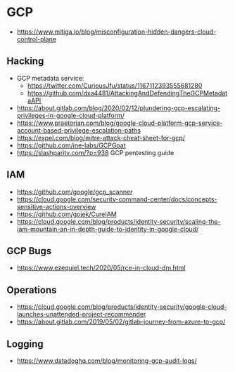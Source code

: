 # GCP

* https://www.mitiga.io/blog/misconfiguration-hidden-dangers-cloud-control-plane

## Hacking

* GCP metadata service:
  * https://twitter.com/CuriousJfu/status/1167112393555681280
  * https://github.com/dxa4481/AttackingAndDefendingTheGCPMetadataAPI
* https://about.gitlab.com/blog/2020/02/12/plundering-gcp-escalating-privileges-in-google-cloud-platform/
* https://www.praetorian.com/blog/google-cloud-platform-gcp-service-account-based-privilege-escalation-paths
* https://expel.com/blog/mitre-attack-cheat-sheet-for-gcp/
* https://github.com/ine-labs/GCPGoat
* https://slashparity.com/?p=938 GCP pentesting guide

## IAM

* https://github.com/google/gcp_scanner
* https://cloud.google.com/security-command-center/docs/concepts-sensitive-actions-overview
* https://github.com/gojek/CureIAM
* https://cloud.google.com/blog/products/identity-security/scaling-the-iam-mountain-an-in-depth-guide-to-identity-in-google-cloud/

## GCP Bugs

* https://www.ezequiel.tech/2020/05/rce-in-cloud-dm.html

## Operations

* https://cloud.google.com/blog/products/identity-security/google-cloud-launches-unattended-project-recommender
* https://about.gitlab.com/2019/05/02/gitlab-journey-from-azure-to-gcp/

## Logging

* https://www.datadoghq.com/blog/monitoring-gcp-audit-logs/
